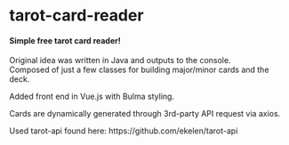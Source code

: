 # tarot-card-reader
<h4>Simple free tarot card reader!</h4>
<p>Original idea was written in Java and outputs to the console.<br>
Composed of just a few classes for building major/minor cards and the deck.</p>
<p>Added front end in Vue.js with Bulma styling.</p>
<p>Cards are dynamically generated through 3rd-party API request via axios.</p>
<p>Used tarot-api found here: https://github.com/ekelen/tarot-api</p>

